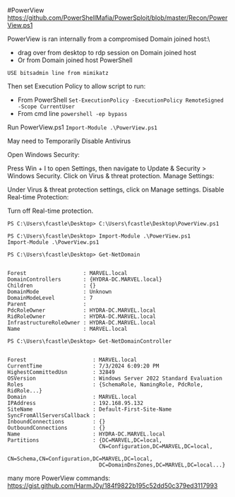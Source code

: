 #PowerView 
https://github.com/PowerShellMafia/PowerSploit/blob/master/Recon/PowerView.ps1


PowerView is ran internally from a compromised Domain joined host:\
- drag over from desktop to rdp session on Domain joined host
- Or from Domain joined host PowerShell

```
USE bitsadmin line from mimikatz
```


Then set Execution Policy to allow script to run:
- From PowerShell
```Set-ExecutionPolicy -ExecutionPolicy RemoteSigned -Scope CurrentUser```
- From cmd line
```powershell -ep bypass```

Run PowerView.ps1
`Import-Module .\PowerView.ps1`

May need to Temporarily Disable Antivirus

Open Windows Security:

Press Win + I to open Settings, then navigate to Update & Security > Windows Security.
Click on Virus & threat protection.
Manage Settings:

Under Virus & threat protection settings, click on Manage settings.
Disable Real-time Protection:

Turn off Real-time protection.

```
PS C:\Users\fcastle\Desktop> C:\Users\fcastle\Desktop\PowerView.ps1

PS C:\Users\fcastle\Desktop> Import-Module .\PowerView.ps1
Import-Module .\PowerView.ps1

PS C:\Users\fcastle\Desktop> Get-NetDomain


Forest                  : MARVEL.local
DomainControllers       : {HYDRA-DC.MARVEL.local}
Children                : {}
DomainMode              : Unknown
DomainModeLevel         : 7
Parent                  : 
PdcRoleOwner            : HYDRA-DC.MARVEL.local
RidRoleOwner            : HYDRA-DC.MARVEL.local
InfrastructureRoleOwner : HYDRA-DC.MARVEL.local
Name                    : MARVEL.local

PS C:\Users\fcastle\Desktop> Get-NetDomainController


Forest                     : MARVEL.local
CurrentTime                : 7/3/2024 6:09:20 PM
HighestCommittedUsn        : 32849
OSVersion                  : Windows Server 2022 Standard Evaluation
Roles                      : {SchemaRole, NamingRole, PdcRole, RidRole...}
Domain                     : MARVEL.local
IPAddress                  : 192.168.95.132
SiteName                   : Default-First-Site-Name
SyncFromAllServersCallback : 
InboundConnections         : {}
OutboundConnections        : {}
Name                       : HYDRA-DC.MARVEL.local
Partitions                 : {DC=MARVEL,DC=local, 
                             CN=Configuration,DC=MARVEL,DC=local, 
                             CN=Schema,CN=Configuration,DC=MARVEL,DC=local, 
                             DC=DomainDnsZones,DC=MARVEL,DC=local...}
```

many more PowerView commands:
https://gist.github.com/HarmJ0y/184f9822b195c52dd50c379ed3117993
